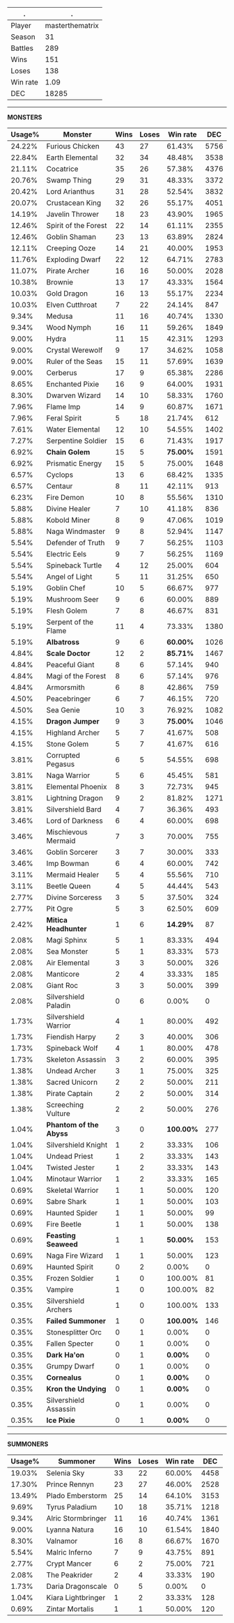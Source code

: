 .|.
|-|-
Player|masterthematrix
Season|31
Battles|289
Wins|151
Loses|138
Win rate|1.09
DEC|18285

---
**MONSTERS**

Usage%|Monster|Wins|Loses|Win rate|DEC|
-|-|-|-|-|-|
24.22%|Furious Chicken|43|27|61.43%|5756|
22.84%|Earth Elemental|32|34|48.48%|3538|
21.11%|Cocatrice|35|26|57.38%|4376|
20.76%|Swamp Thing|29|31|48.33%|3372|
20.42%|Lord Arianthus|31|28|52.54%|3832|
20.07%|Crustacean King|32|26|55.17%|4051|
14.19%|Javelin Thrower|18|23|43.90%|1965|
12.46%|Spirit of the Forest|22|14|61.11%|2355|
12.46%|Goblin Shaman|23|13|63.89%|2824|
12.11%|Creeping Ooze|14|21|40.00%|1953|
11.76%|Exploding Dwarf|22|12|64.71%|2783|
11.07%|Pirate Archer|16|16|50.00%|2028|
10.38%|Brownie|13|17|43.33%|1564|
10.03%|Gold Dragon|16|13|55.17%|2234|
10.03%|Elven Cutthroat|7|22|24.14%|847|
9.34%|Medusa|11|16|40.74%|1330|
9.34%|Wood Nymph|16|11|59.26%|1849|
9.00%|Hydra|11|15|42.31%|1293|
9.00%|Crystal Werewolf|9|17|34.62%|1058|
9.00%|Ruler of the Seas|15|11|57.69%|1639|
9.00%|Cerberus|17|9|65.38%|2286|
8.65%|Enchanted Pixie|16|9|64.00%|1931|
8.30%|Dwarven Wizard|14|10|58.33%|1760|
7.96%|Flame Imp|14|9|60.87%|1671|
7.96%|Feral Spirit|5|18|21.74%|612|
7.61%|Water Elemental|12|10|54.55%|1402|
7.27%|Serpentine Soldier|15|6|71.43%|1917|
6.92%|**Chain Golem**|15|5|**75.00%**|1591|
6.92%|Prismatic Energy|15|5|75.00%|1648|
6.57%|Cyclops|13|6|68.42%|1335|
6.57%|Centaur|8|11|42.11%|913|
6.23%|Fire Demon|10|8|55.56%|1310|
5.88%|Divine Healer|7|10|41.18%|836|
5.88%|Kobold Miner|8|9|47.06%|1019|
5.88%|Naga Windmaster|9|8|52.94%|1147|
5.54%|Defender of Truth|9|7|56.25%|1103|
5.54%|Electric Eels|9|7|56.25%|1169|
5.54%|Spineback Turtle|4|12|25.00%|604|
5.54%|Angel of Light|5|11|31.25%|650|
5.19%|Goblin Chef|10|5|66.67%|977|
5.19%|Mushroom Seer|9|6|60.00%|889|
5.19%|Flesh Golem|7|8|46.67%|831|
5.19%|Serpent of the Flame|11|4|73.33%|1380|
5.19%|**Albatross**|9|6|**60.00%**|1026|
4.84%|**Scale Doctor**|12|2|**85.71%**|1467|
4.84%|Peaceful Giant|8|6|57.14%|940|
4.84%|Magi of the Forest|8|6|57.14%|976|
4.84%|Armorsmith|6|8|42.86%|759|
4.50%|Peacebringer|6|7|46.15%|720|
4.50%|Sea Genie|10|3|76.92%|1082|
4.15%|**Dragon Jumper**|9|3|**75.00%**|1046|
4.15%|Highland Archer|5|7|41.67%|508|
4.15%|Stone Golem|5|7|41.67%|616|
3.81%|Corrupted Pegasus|6|5|54.55%|698|
3.81%|Naga Warrior|5|6|45.45%|581|
3.81%|Elemental Phoenix|8|3|72.73%|945|
3.81%|Lightning Dragon|9|2|81.82%|1271|
3.81%|Silvershield Bard|4|7|36.36%|493|
3.46%|Lord of Darkness|6|4|60.00%|698|
3.46%|Mischievous Mermaid|7|3|70.00%|755|
3.46%|Goblin Sorcerer|3|7|30.00%|333|
3.46%|Imp Bowman|6|4|60.00%|742|
3.11%|Mermaid Healer|5|4|55.56%|710|
3.11%|Beetle Queen|4|5|44.44%|543|
2.77%|Divine Sorceress|3|5|37.50%|324|
2.77%|Pit Ogre|5|3|62.50%|609|
2.42%|**Mitica Headhunter**|1|6|**14.29%**|87|
2.08%|Magi Sphinx|5|1|83.33%|494|
2.08%|Sea Monster|5|1|83.33%|573|
2.08%|Air Elemental|3|3|50.00%|326|
2.08%|Manticore|2|4|33.33%|185|
2.08%|Giant Roc|3|3|50.00%|399|
2.08%|Silvershield Paladin|0|6|0.00%|0|
1.73%|Silvershield Warrior|4|1|80.00%|492|
1.73%|Fiendish Harpy|2|3|40.00%|306|
1.73%|Spineback Wolf|4|1|80.00%|478|
1.73%|Skeleton Assassin|3|2|60.00%|395|
1.38%|Undead Archer|3|1|75.00%|325|
1.38%|Sacred Unicorn|2|2|50.00%|211|
1.38%|Pirate Captain|2|2|50.00%|314|
1.38%|Screeching Vulture|2|2|50.00%|276|
1.04%|**Phantom of the Abyss**|3|0|**100.00%**|277|
1.04%|Silvershield Knight|1|2|33.33%|106|
1.04%|Undead Priest|1|2|33.33%|143|
1.04%|Twisted Jester|1|2|33.33%|143|
1.04%|Minotaur Warrior|1|2|33.33%|165|
0.69%|Skeletal Warrior|1|1|50.00%|120|
0.69%|Sabre Shark|1|1|50.00%|103|
0.69%|Haunted Spider|1|1|50.00%|99|
0.69%|Fire Beetle|1|1|50.00%|138|
0.69%|**Feasting Seaweed**|1|1|**50.00%**|153|
0.69%|Naga Fire Wizard|1|1|50.00%|123|
0.69%|Haunted Spirit|0|2|0.00%|0|
0.35%|Frozen Soldier|1|0|100.00%|81|
0.35%|Vampire|1|0|100.00%|82|
0.35%|Silvershield Archers|1|0|100.00%|133|
0.35%|**Failed Summoner**|1|0|**100.00%**|146|
0.35%|Stonesplitter Orc|0|1|0.00%|0|
0.35%|Fallen Specter|0|1|0.00%|0|
0.35%|**Dark Ha'on**|0|1|**0.00%**|0|
0.35%|Grumpy Dwarf|0|1|0.00%|0|
0.35%|**Cornealus**|0|1|**0.00%**|0|
0.35%|**Kron the Undying**|0|1|**0.00%**|0|
0.35%|Silvershield Assassin|0|1|0.00%|0|
0.35%|**Ice Pixie**|0|1|**0.00%**|0|

---
**SUMMONERS**

Usage%|Summoner|Wins|Loses|Win rate|DEC|
-|-|-|-|-|-|
19.03%|Selenia Sky|33|22|60.00%|4458|
17.30%|Prince Rennyn|23|27|46.00%|2528|
13.49%|Plado Emberstorm|25|14|64.10%|3153|
9.69%|Tyrus Paladium|10|18|35.71%|1218|
9.34%|Alric Stormbringer|11|16|40.74%|1361|
9.00%|Lyanna Natura|16|10|61.54%|1840|
8.30%|Valnamor|16|8|66.67%|1670|
5.54%|Malric Inferno|7|9|43.75%|891|
2.77%|Crypt Mancer|6|2|75.00%|721|
2.08%|The Peakrider|2|4|33.33%|190|
1.73%|Daria Dragonscale|0|5|0.00%|0|
1.04%|Kiara Lightbringer|1|2|33.33%|128|
0.69%|Zintar Mortalis|1|1|50.00%|120|
